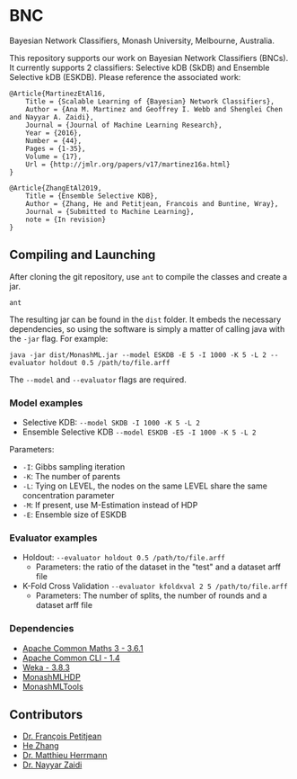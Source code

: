 # BNC
Bayesian Network Classifiers, Monash University, Melbourne, Australia.

This repository supports our work on Bayesian Network Classifiers (BNCs).
It currently supports 2 classifiers: Selective kDB (SkDB) and Ensemble Selective kDB (ESKDB).
Please reference the associated work: 

```
@Article{MartinezEtAl16,
    Title = {Scalable Learning of {Bayesian} Network Classifiers},
    Author = {Ana M. Martinez and Geoffrey I. Webb and Shenglei Chen and Nayyar A. Zaidi},
    Journal = {Journal of Machine Learning Research},
    Year = {2016},
    Number = {44},
    Pages = {1-35},
    Volume = {17},
    Url = {http://jmlr.org/papers/v17/martinez16a.html}
}
```

```
@Article{ZhangEtAl2019,
    Title = {Ensemble Selective KDB},
    Author = {Zhang, He and Petitjean, Francois and Buntine, Wray},
    Journal = {Submitted to Machine Learning},
    note = {In revision}
}
```


## Compiling and Launching
After cloning the git repository, use `ant` to compile the classes and create a jar.
```
ant
```
The resulting jar can be found in the `dist` folder.
It embeds the necessary dependencies, so using the software is simply a matter of calling java with the `-jar` flag.
For example:
```
java -jar dist/MonashML.jar --model ESKDB -E 5 -I 1000 -K 5 -L 2 --evaluator holdout 0.5 /path/to/file.arff
```

The `--model` and `--evaluator` flags are required.

### Model examples
* Selective KDB: `--model SKDB -I 1000 -K 5 -L 2`
* Ensemble Selective KDB `--model ESKDB -E5 -I 1000 -K 5 -L 2`

Parameters:
* `-I`: Gibbs sampling iteration
* `-K`: The number of parents
* `-L`: Tying on LEVEL, the nodes on the same LEVEL share the same concentration parameter
* `-M`: If present, use M-Estimation instead of HDP
* `-E`: Ensemble size of ESKDB

### Evaluator examples
* Holdout: `--evaluator holdout 0.5 /path/to/file.arff`
  * Parameters: the ratio of the dataset in the "test" and a dataset arff file
* K-Fold Cross Validation `--evaluator kfoldxval 2 5 /path/to/file.arff`
  * Parameters: The number of splits, the number of rounds and a dataset arff file

### Dependencies
* [Apache Common Maths 3 - 3.6.1](https://commons.apache.org/proper/commons-math/)
* [Apache Common CLI - 1.4](https://commons.apache.org/proper/commons-cli/)
* [Weka - 3.8.3](https://www.cs.waikato.ac.nz/ml/weka/index.html)
* [MonashMLHDP](https://github.com/HerrmannM/MonashMLHDP)
* [MonashMLTools](https://github.com/HerrmannM/MonashMLTools)

## Contributors
* [Dr. François Petitjean](https://github.com/fpetitjean)
* [He Zhang](https://github.com/icesky0125)
* [Dr. Matthieu Herrmann](https://github.com/HerrmannM)
* [Dr. Nayyar Zaidi](https://github.com/nayyarzaidi)
